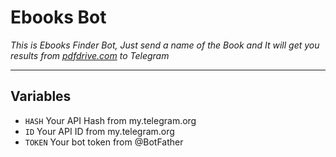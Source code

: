 # Ebooks Bot

*This is Ebooks Finder Bot, Just send a name of the Book and It will get you results from [pdfdrive.com](https://pdfdrive.com) to Telegram*

---

## Variables

- `HASH` Your API Hash from my.telegram.org
- `ID` Your API ID from my.telegram.org
- `TOKEN` Your bot token from @BotFather
